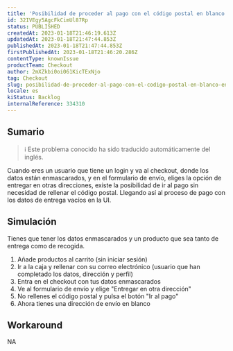 ```yaml
---
title: 'Posibilidad de proceder al pago con el código postal en blanco en la interfaz de usuario de pago.'
id: 32IVEgy5AgcFkCimUl87Rp
status: PUBLISHED
createdAt: 2023-01-18T21:46:19.613Z
updatedAt: 2023-01-18T21:47:44.853Z
publishedAt: 2023-01-18T21:47:44.853Z
firstPublishedAt: 2023-01-18T21:46:20.286Z
contentType: knownIssue
productTeam: Checkout
author: 2mXZkbi0oi061KicTExNjo
tag: Checkout
slug: posibilidad-de-proceder-al-pago-con-el-codigo-postal-en-blanco-en-la-interfaz-de-usuario-de-pago
locale: es
kiStatus: Backlog
internalReference: 334310
---
```


## Sumario

>ℹ️ Este problema conocido ha sido traducido automáticamente del inglés.


Cuando eres un usuario que tiene un login y va al checkout, donde los datos están enmascarados, y en el formulario de envío, eliges la opción de entregar en otras direcciones, existe la posibilidad de ir al pago sin necesidad de rellenar el código postal. Llegando así al proceso de pago con los datos de entrega vacíos en la UI.


##

## Simulación


Tienes que tener los datos enmascarados y un producto que sea tanto de entrega como de recogida.


1. Añade productos al carrito (sin iniciar sesión)
2. Ir a la caja y rellenar con su correo electrónico (usuario que han completado los datos, dirección y perfil)
3. Entra en el checkout con tus datos enmascarados
4. Ve al formulario de envío y elige "Entregar en otra dirección"
5. No rellenes el código postal y pulsa el botón "Ir al pago"
6. Ahora tienes una dirección de envío en blanco



## Workaround


NA



